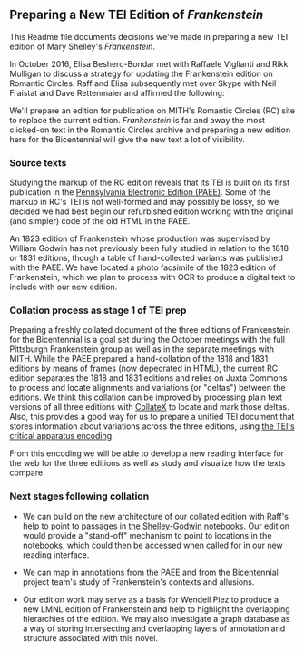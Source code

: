 ## Preparing a New TEI Edition of _Frankenstein_
This Readme file documents decisions we've made in preparing a new TEI edition of Mary Shelley's _Frankenstein_.

In October 2016, Elisa Beshero-Bondar met with Raffaele Viglianti and Rikk Mulligan to discuss a strategy for updating the Frankenstein edition on Romantic Circles. 
Raff and Elisa subsequently met over Skype with Neil Fraistat and Dave Rettenmaier and affirmed the following:

 We'll prepare an edition for publication on MITH's Romantic Circles (RC) site to replace the current edition. _Frankenstein_ is far and away the most clicked-on text in the Romantic Circles archive and preparing a new edition here for the Bicentennial will give the new text a lot of visibility. 
 
 ### Source texts
 
Studying the markup of the RC edition reveals that its TEI is built on its first publication in the [Pennsylvania Electronic Edition (PAEE)](http://knarf.english.upenn.edu/). Some of the markup in RC's TEI is not well-formed and may possibly be lossy, so we decided we had best begin our refurbished edition working with the original (and simpler) code of the old HTML in the PAEE. 
 
 An 1823 edition of Frankenstein whose production was supervised by William Godwin has not previously been fully studied in relation to the 1818 or 1831 editions, though a table of hand-collected variants was published with the PAEE. We have located a photo facsimile of the 1823 edition of Frankenstein, which we plan to process with OCR to produce a digital text to include with our  new edition.
 
 ### Collation process as stage 1 of TEI prep

 Preparing a freshly collated document of the three editions of Frankenstein for the Bicentennial is a goal set during the October meetings with the full Pittsburgh Frankenstein group as well as in the separate meetings with MITH. While the PAEE prepared a hand-collation of the 1818 and 1831 editions by means of frames (now depecrated in HTML), the current RC edition separates the 1818 and 1831 editions and relies on Juxta Commons to process and locate alignments and variations (or "deltas") between the editions. We think this collation can be improved by processing plain text versions of all three editions with [CollateX](http://collatex.net/) to locate and mark those deltas. 
Also, this provides a good way for us to prepare a unified TEI document that stores information about variations across the three editions, using [the TEI's critical apparatus encoding](http://www.tei-c.org/release/doc/tei-p5-doc/en/html/TC.html).

 From this encoding we will be able to develop a new reading interface for the web for the three editions as well as study and visualize how the texts compare. 
 
 ### Next stages following collation 
 
 * We can build on the new architecture of our collated edition with Raff's help to point to passages in [the Shelley-Godwin notebooks](http://shelleygodwinarchive.org/contents/frankenstein/). Our edition would provide a "stand-off" mechanism to point to locations in the notebooks, which could then be accessed when called for in our new reading interface.
 
* We can map in annotations from the PAEE and from the Bicentennial project team's study of Frankenstein's contexts and allusions.

* Our edition work may serve as a basis for Wendell Piez to produce a new LMNL edition of Frankenstein and help to highlight the overlapping hierarchies of the edition. We may also investigate a graph database as a way of storing intersecting and overlapping layers of annotation and structure associated with this novel. 
 

 
 
 

 
 
